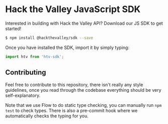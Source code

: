 # Hack the Valley JavaScript SDK

Interested in building with Hack the Valley API? Download our JS SDK to get started!

```bash
$ npm install @hackthevalley/sdk --save
```

Once you have installed the SDK, import it by simply typing:

```js
import htv from 'htv-sdk';
```

## Contributing

Feel free to contribute to this repository, there isn't really any style guidelines, once you read through the codebase everything should be very self-explanatory.

Note that we use Flow to do static type checking, you can manually run `npm test` to check types. There is also a pre-commit hook where we automatically checks the typing for you.